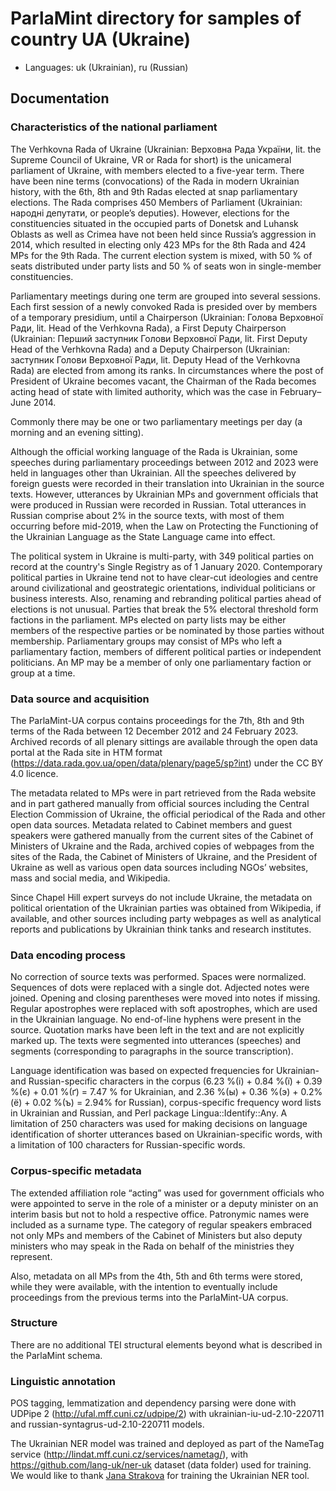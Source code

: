 # ParlaMint directory for samples of country UA (Ukraine)

- Languages: uk (Ukrainian), ru (Russian)

## Documentation

### Characteristics of the national parliament

The Verhkovna Rada of Ukraine (Ukrainian: Верховна Рада України, lit. the Supreme Council of Ukraine, VR or Rada for short) is the unicameral parliament of Ukraine, with members elected to a five-year term. There have been nine terms (convocations) of the Rada in modern Ukrainian history, with the 6th, 8th and 9th Radas elected at snap parliamentary elections. The Rada comprises 450 Members of Parliament (Ukrainian: народні депутати, or people’s deputies). However, elections for the constituencies situated in the occupied parts of Donetsk and Luhansk Oblasts as well as Crimea have not been held since Russia’s aggression in 2014, which resulted in electing only 423 MPs for the 8th Rada and 424 MPs for the 9th Rada. The current election system is mixed, with 50 % of seats distributed under party lists and 50 % of seats won in single-member constituencies.

Parliamentary meetings during one term are grouped into several sessions. Each first session of a newly convoked Rada is presided over by members of a temporary presidium, until a Chairperson (Ukrainian: Голова Верховної Ради, lit. Head of the Verhkovna Rada), a First Deputy Chairperson (Ukrainian: Перший заступник Голови Верховної Ради, lit. First Deputy Head of the Verhkovna Rada) and a Deputy Chairperson (Ukrainian: заступник Голови Верховної Ради, lit. Deputy Head of the Verhkovna Rada) are elected from among its ranks. In circumstances where the post of President of Ukraine becomes vacant, the Chairman of the Rada becomes acting head of state with limited authority, which was the case in February–June 2014.

Commonly there may be one or two parliamentary meetings per day (a morning and an evening sitting).

Although the official working language of the Rada is Ukrainian, some speeches during parliamentary proceedings between 2012 and 2023 were held in languages other than Ukrainian. All the speeches delivered by foreign guests were recorded in their translation into Ukrainian in the source texts. However, utterances by Ukrainian MPs and government officials that were produced in Russian were recorded in Russian. Total utterances in Russian comprise about 2% in the source texts, with most of them occurring before mid-2019, when the Law on Protecting the Functioning of the Ukrainian Language as the State Language came into effect.

The political system in Ukraine is multi-party, with 349 political parties on record at the country's Single Registry as of 1 January 2020. Contemporary political parties in Ukraine tend not to have clear-cut ideologies and centre around civilizational and geostrategic orientations, individual politicians or business interests. Also, renaming and rebranding political parties ahead of elections is not unusual. Parties that break the 5% electoral threshold form factions in the parliament. MPs elected on party lists may be either members of the respective parties or be nominated by those parties without membership. Parliamentary groups may consist of MPs who left a parliamentary faction, members of different political parties or independent politicians. An MP may be a member of only one parliamentary faction or group at a time.  


### Data source and acquisition

The ParlaMint-UA corpus contains proceedings for the 7th, 8th and 9th terms of the Rada between 12 December 2012 and 24 February 2023. Archived records of all plenary sittings are available through the open data portal at the Rada site in HTM format (https://data.rada.gov.ua/open/data/plenary/page5/sp?int) under the CC BY 4.0 licence. 

The metadata related to MPs were in part retrieved from the Rada website and in part gathered manually from official sources including the Central Election Commission of Ukraine, the official periodical of the Rada and other open data sources. Metadata related to Cabinet members and guest speakers were gathered manually from the current sites of the Cabinet of Ministers of Ukraine and the Rada, archived copies of webpages from the sites of the Rada, the Cabinet of Ministers of Ukraine, and the President of Ukraine as well as various open data sources including NGOs’ websites, mass and social media, and Wikipedia. 

Since Chapel Hill expert surveys do not include Ukraine, the metadata on political orientation of the Ukrainian parties was obtained from Wikipedia, if available, and other sources including party webpages as well as analytical reports and publications by Ukrainian think tanks and research institutes. 


### Data encoding process

No correction of source texts was performed. Spaces were normalized. Sequences of dots were replaced with a single dot. Adjected notes were joined. Opening and closing parentheses were moved into notes if missing. Regular apostrophes were replaced with soft apostrophes, which are used in the Ukrainian language. No end-of-line hyphens were present in the source. Quotation marks have been left in the text and are not explicitly marked up. The texts were segmented into utterances (speeches) and segments (corresponding to paragraphs in the source transcription).

Language identification was based on expected frequencies for Ukrainian- and Russian-specific characters in the corpus (6.23 %(і) + 0.84 %(ї) + 0.39 %(є) + 0.01 %(ґ) = 7.47 % for Ukrainian, and 2.36 %(ы) + 0.36 %(э) + 0.2% (ё) + 0.02 %(ъ) = 2.94% for Russian), corpus-specific frequency word lists in Ukrainian and Russian, and Perl package Lingua::Identify::Any. A limitation of 250 characters was used for making decisions on language identification of shorter utterances based on Ukrainian-specific words, with a limitation of 100 characters for Russian-specific words.


### Corpus-specific metadata

The extended affiliation role “acting” was used for government officials who were appointed to serve in the role of a minister or a deputy minister on an interim basis but not to hold a respective office. Patronymic names were included as a surname type. The category of regular speakers embraced not only MPs and members of the Cabinet of Ministers but also deputy ministers who may speak in the Rada on behalf of the ministries they represent.

Also, metadata on all MPs from the 4th, 5th and 6th terms were stored, while they were available, with the intention to eventually include proceedings from the previous terms into the ParlaMint-UA corpus.

### Structure

There are no additional TEI structural elements beyond what is described in the ParlaMint schema.

### Linguistic annotation
POS tagging, lemmatization and dependency parsing were done with UDPipe 2 (http://ufal.mff.cuni.cz/udpipe/2) with ukrainian-iu-ud-2.10-220711 and russian-syntagrus-ud-2.10-220711 models.

The Ukrainian NER model was trained and deployed as part of the NameTag service (http://lindat.mff.cuni.cz/services/nametag/), with https://github.com/lang-uk/ner-uk dataset (data folder) used for training. We would like to thank [Jana Strakova](https://ufal.mff.cuni.cz/jana-strakova) for training the Ukrainian NER tool.
